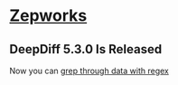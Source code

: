 # [Zepworks](https://zepworks.com)
## DeepDiff 5.3.0 Is Released
Now you can [grep through data with regex](https://zepworks.com/deepdiff/current/#what-is-new)


<!--
**seperman/seperman** is a ✨ _special_ ✨ repository because its `README.md` (this file) appears on your GitHub profile.

Here are some ideas to get you started:

- 🔭 I’m currently working on ...
- 🌱 I’m currently learning ...
- 👯 I’m looking to collaborate on ...
- 🤔 I’m looking for help with ...
- 💬 Ask me about ...
- 📫 How to reach me: ...
- 😄 Pronouns: ...
- ⚡ Fun fact: ...
-->
